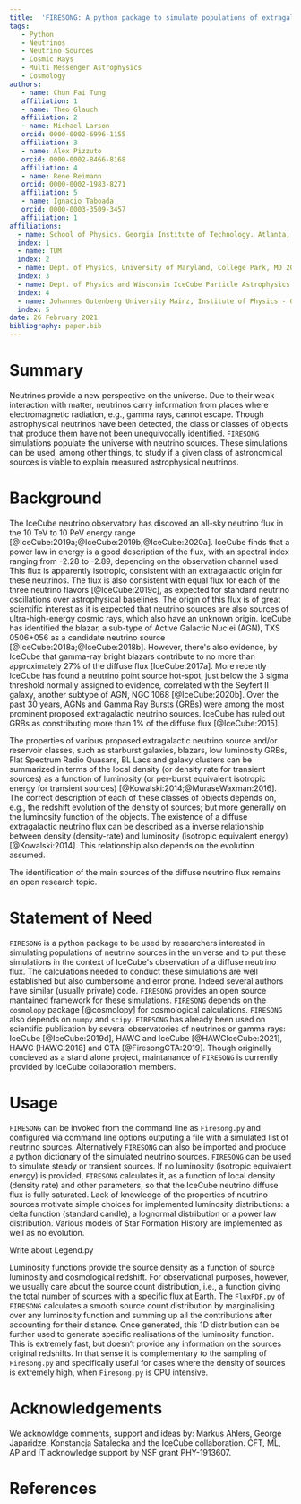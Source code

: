 ```yaml
---
title:  'FIRESONG: A python package to simulate populations of extragalactic neutrino sources'
tags:
   - Python
   - Neutrinos
   - Neutrino Sources
   - Cosmic Rays
   - Multi Messenger Astrophysics
   - Cosmology
authors:
   - name: Chun Fai Tung
   affiliation: 1
   - name: Theo Glauch
   affiliation: 2
   - name: Michael Larson
   orcid: 0000-0002-6996-1155
   affiliation: 3
   - name: Alex Pizzuto
   orcid: 0000-0002-8466-8168
   affiliation: 4
   - name: Rene Reimann
   orcid: 0000-0002-1983-8271
   affiliation: 5
   - name: Ignacio Taboada
   orcid: 0000-0003-3509-3457
   affiliation: 1
affiliations:
  - name: School of Physics. Georgia Institute of Technology. Atlanta, GA 30332, USA
  index: 1
  - name: TUM
  index: 2
  - name: Dept. of Physics, University of Maryland, College Park, MD 20742, USA
  index: 3
  - name: Dept. of Physics and Wisconsin IceCube Particle Astrophysics Center, University of Wisconsin–Madison, Madison, WI 53706, USA
  index: 4
  - name: Johannes Gutenberg University Mainz, Institute of Physics - QUANTUM, 55128 Mainz, Germany
  index: 5
date: 26 February 2021
bibliography: paper.bib
---
```


# Summary

Neutrinos provide a new perspective on the universe. Due to their weak
interaction with matter, neutrinos carry information from places where
electromagnetic radiation, e.g., gamma rays, cannot
escape. Though astrophysical neutrinos have been detected, the class
or classes of objects that produce them have not been unequivocally
identified. ``FIRESONG`` simulations populate the universe with
neutrino sources. These simulations can be used, among other things,
to study if a given class of astronomical sources is viable
to explain measured astrophysical neutrinos. 

# Background

The IceCube neutrino observatory has discoved an all-sky neutrino flux
in the 10 TeV to 10 PeV energy range
[@IceCube:2019a;@IceCube:2019b;@IceCube:2020a]. IceCube
finds that a power law in energy is a good description of the flux,
with an spectral index ranging from -2.28 to -2.89, depending on the
observation channel used. This flux is apparently isotropic,
consistent with an extragalactic origin for these neutrinos. The flux
is also consistent with equal flux for each of the three neutrino
flavors [@IceCube:2019c], as expected for standard neutrino oscillations over astrophysical
baselines. The origin of this flux is of great scientific interest as
it is expected that neutrino sources are also sources of
ultra-high-energy cosmic rays, which also have an unknown origin. 
IceCube has identified the blazar, a sub-type of Active Galactic
Nuclei (AGN), TXS 0506+056 as a candidate neutrino source
[@IceCube:2018a;@IceCube:2018b]. However, there's also evidence, by
IceCube that gamma-ray bright blazars contribute to no more than 
approximately 27% of the diffuse flux [IceCube:2017a]. More recently
IceCube has found a neutrino point source hot-spot, just below the 3
sigma threshold normally assigned to evidence, correlated with the
Seyfert II galaxy, another subtype of AGN, NGC 1068 [@IceCube:2020b]. Over
the past 30 years, AGNs and Gamma Ray Bursts (GRBs) were among the
most prominent proposed extragalactic neutrino sources. IceCube has
ruled out GRBs as constributing more than 1% of the diffuse flux
[@IceCube:2015].

The properties of various proposed extragalactic neutrino
source and/or reservoir classes, such as starburst galaxies,
blazars, low luminosity GRBs, Flat Spectrum Radio Quasars, BL Lacs and
galaxy clusters can be summarized in terms of the local density (or
density rate for transient sources) as a function of luminosity (or
per-burst equivalent isotropic energy for transient sources)
[@Kowalski:2014;@MuraseWaxman:2016]. The correct description of each of these classes of 
objects depends on, e.g., the redshift evolution of the density of
sources; but more generally on the luminosity function of the
objects. The existence of a diffuse extragalactic neutrino flux can be
described as a inverse relationship between density (density-rate) and
luminosity (isotropic equivalent energy) [@Kowalski:2014]. This relationship also
depends on the evolution assumed.

The identification of the main sources of the diffuse neutrino flux remains an
open research topic.

# Statement of Need

``FIRESONG`` is a python package to be used by researchers interested in
simulating populations of neutrino sources in the universe and to put
these simulations in the context of IceCube's observation of a diffuse
neutrino flux. The calculations needed to conduct these simulations
are well established 
but also cumbersome and error prone. Indeed several authors have similar
(usually private) code. ``FIRESONG`` provides an open source 
mantained framework for these simulations.  ``FIRESONG`` depends on
the ``cosmolopy`` package [@cosmolopy] 
for cosmological calculations. ``FIRESONG`` also depends on ``numpy``
and ``scipy``. ``FIRESONG`` has already been used on scientific
publication by several observatories of neutrinos or gamma rays:
IceCube [@IceCube:2019d], HAWC and IceCube [@HAWCIceCube:2021], 
HAWC [HAWC:2018] and CTA [@FiresongCTA:2019]. Though originally concieved
as a stand alone project, maintanance of ``FIRESONG`` is currently
provided by IceCube collaboration members.

# Usage

``FIRESONG`` can be invoked from the command line as ``Firesong.py`` and
configured via command line options outputing a file with a simulated list of
neutrino sources. Alternatively ``FIRESONG`` can also be imported and
produce a python dictionary of the simulated neutrino
sources. ``FIRESONG`` can be used to simulate steady or transient
sources. If no luminosity (isotropic equivalent energy) is provided,
``FIRESONG`` calculates it, as a function of local density (density
rate) and other parameters, so that the IceCube neutrino diffuse flux is fully
saturated. Lack of knowledge of the properties of neutrino sources
motivate simple choices for implemented luminosity distributions: a
delta function (standard candle), a lognormal distribution or a power
law distribution. Various models of Star Formation History are
implemented as well as no evolution.

Write about Legend.py

Luminosity functions provide the source density as a function of
source luminosity and cosmological redshift. For observational
purposes, however, we usually care about the source count
distribution, i.e., a function giving the total number of sources with
a specific flux at Earth. The ``FluxPDF.py`` of ``FIRESONG``
calculates a smooth source count distribution by marginalising over
any luminosity function and summing up all the contributions after
accounting for their distance. Once generated, this 1D distribution
can be further used to generate specific realisations of the
luminosity function. This is extremely fast, but doesn’t provide any
information on the sources original redshifts. In that sense it is
complementary to the sampling of ``Firesong.py`` and specifically
useful for cases where the density of sources is extremely high, when
``Firesong.py`` is CPU intensive.

# Acknowledgements

We acknowldge comments, support and ideas by:  Markus Ahlers, George
Japaridze, Konstancja Satalecka and the IceCube collaboration. 
CFT, ML, AP and IT acknowledge support by NSF grant PHY-1913607.

# References
